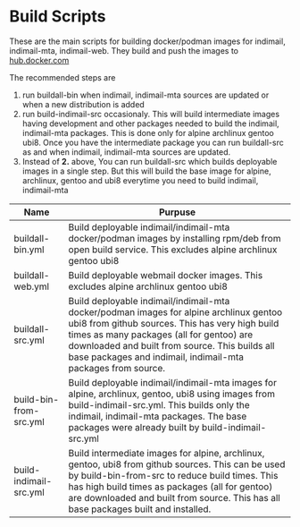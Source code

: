 # Build Scripts

These are the main scripts for building docker/podman images for indimail, indimail-mta, indimail-web. They build and push the images to [hub.docker.com](https://hub.docker.com/u/cprogrammer)

The recommended steps are

1. run buildall-bin when indimail, indimail-mta sources are updated or when a new distribution is added
2. run build-indimail-src occasionaly. This will build intermediate images having development and other packages needed to build the indimail, indimail-mta packages. This is done only for alpine archlinux gentoo ubi8. Once you have the intermediate package you can run buildall-src as and when indimail, indimail-mta sources are updated.
3. Instead of <b>2.</b> above, You can run buildall-src which builds deployable images in a single step. But this will build the base image for alpine, archlinux, gentoo and ubi8 everytime you need to build indimail, indimail-mta

Name|Purpuse
----|-------
buildall-bin.yml|Build deployable indimail/indimail-mta docker/podman images by installing rpm/deb from open build service. This excludes alpine archlinux gentoo ubi8
buildall-web.yml|Build deployable webmail docker images. This excludes alpine archlinux gentoo ubi8
buildall-src.yml|Build deployable indimail/indimail-mta docker/podman images for alpine archlinux gentoo ubi8 from github sources. This has very high build times as many packages (all for gentoo) are downloaded and built from source. This builds all base packages and indimail, indimail-mta packages from source.
build-bin-from-src.yml|Build deployable indimail/indimail-mta images for alpine, archlinux, gentoo, ubi8 using images from build-indimail-src.yml. This builds only the indimail, indimail-mta packages. The base packages were already built by build-indimail-src.yml
build-indimail-src.yml|Build intermediate images for alpine, archlinux, gentoo, ubi8 from github sources. This can be used by build-bin-from-src to reduce build times. This has high build times as packages (all for gentoo) are downloaded and built from source. This has all base packages built and installed.
